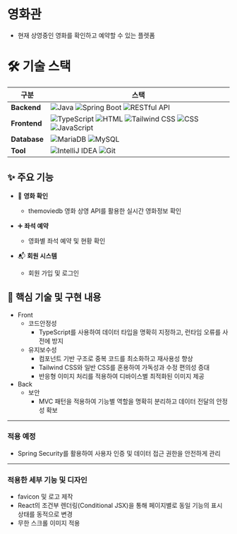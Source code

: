 # 영화관
- 현재 상영중인 영화를 확인하고 예약할 수 있는 플렛폼

# 🛠️ 기술 스택
| 구분         | 스택                                                                                                                                                                                                                  |
|--------------|-----------------------------------------------------------------------------------------------------------------------------------------------------------------------------------------------------------------------|
| **Backend**  | ![Java](https://img.shields.io/badge/Java_21-007396?style=for-the-badge&logo=java&logoColor=white) ![Spring Boot](https://img.shields.io/badge/Spring_Boot_3.x-6DB33F?style=for-the-badge&logo=spring-boot&logoColor=white) ![RESTful API](https://img.shields.io/badge/RESTful_API-6DB33F?style=for-the-badge&logo=rest&logoColor=white) |
| **Frontend** | ![TypeScript](https://img.shields.io/badge/TypeScript-3178C6?style=for-the-badge&logo=typescript&logoColor=white) ![HTML](https://img.shields.io/badge/HTML5-E34F26?style=for-the-badge&logo=html5&logoColor=white) ![Tailwind CSS](https://img.shields.io/badge/Tailwind_CSS-06B6D4?style=for-the-badge&logo=tailwind-css&logoColor=white) ![CSS](https://img.shields.io/badge/CSS3-1572B6?style=for-the-badge&logo=css3&logoColor=white) ![JavaScript](https://img.shields.io/badge/JavaScript-323330?style=for-the-badge&logo=javascript&logoColor=F7DF1E)
| **Database** | ![MariaDB](https://img.shields.io/badge/MariaDB-003545?style=for-the-badge&logo=mariadb&logoColor=white) ![MySQL](https://img.shields.io/badge/MySQL-4479A1?style=for-the-badge&logo=mysql&logoColor=white) |
| **Tool**     | ![IntelliJ IDEA](https://img.shields.io/badge/IntelliJ_IDEA-000000?style=for-the-badge&logo=intellij-idea&logoColor=white) ![Git](https://img.shields.io/badge/Git-F05032?style=for-the-badge&logo=git&logoColor=white)


## ✨ 주요 기능

- 🛒 **영화 확인**
  - themoviedb 영화 상영 API를 활용한 실시간 영화정보 확인
 
- ➕  **좌석 예약**
  - 영화별 좌석 예약 및 현황 확인
 
- 📬 **회원 시스템**
  - 회원 가입 및 로그인


## 🔧 핵심 기술 및 구현 내용
- Front
  - 코드안정성
    - TypeScript를 사용하여 데이터 타입을 명확히 지정하고, 런타임 오류를 사전에 방지
  - 유지보수성
    - 컴포넌트 기반 구조로 중복 코드를 최소화하고 재사용성 향상
    - Tailwind CSS와 일반 CSS를 혼용하여 가독성과 수정 편의성 증대
    - 반응형 이미지 처리를 적용하여 디바이스별 최적화된 이미지 제공
- Back
  - 보안
    - MVC 패턴을 적용하여 기능별 역할을 명확히 분리하고 데이터 전달의 안정성 확보

-----------------------------
### 적용 예정
  - Spring Security를 활용하여 사용자 인증 및 데이터 접근 권한을 안전하게 관리


-----------------
### 적용한 세부 기능 및 디자인

- favicon 및 로고 제작
- React의 조건부 렌더링(Conditional JSX)을 통해 페이지별로 동일 기능의 표시 상태를 동적으로 변경
- 무한 스크롤 이미지 적용
